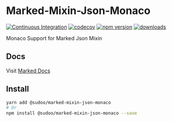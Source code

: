 # Marked-Mixin-Json-Monaco

[![Continuous Integration](https://github.com/SudoDotDog/Marked-Mixin-Json-Monaco/actions/workflows/ci.yml/badge.svg)](https://github.com/SudoDotDog/Marked-Mixin-Json-Monaco/actions/workflows/ci.yml)
[![codecov](https://codecov.io/gh/SudoDotDog/Marked-Mixin-Json-Monaco/branch/main/graph/badge.svg)](https://codecov.io/gh/SudoDotDog/Marked-Mixin-Json-Monaco)
[![npm version](https://badge.fury.io/js/%40sudoo%2Fmarked-mixin-json-monaco.svg)](https://www.npmjs.com/package/@sudoo/marked-mixin-json-monaco)
[![downloads](https://img.shields.io/npm/dm/@sudoo/marked-mixin-json-monaco.svg)](https://www.npmjs.com/package/@sudoo/marked-mixin-json-monaco)

Monaco Support for Marked Json Mixin

## Docs

Visit [Marked Docs](https://marked.sudo.dog/)

## Install

```sh
yarn add @sudoo/marked-mixin-json-monaco
# Or
npm install @sudoo/marked-mixin-json-monaco --save
```
